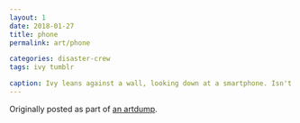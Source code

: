 ```yaml
---
layout: 1
date: 2018-01-27
title: phone
permalink: art/phone

categories: disaster-crew
tags: ivy tumblr

caption: Ivy leans against a wall, looking down at a smartphone. Isn't too amused.
---
```

Originally posted as part of [an artdump](https://aflyleaf3.wordpress.com/2018/08/28/ipad-doodle-dump-3-that-one-story-thing-i-keep/).